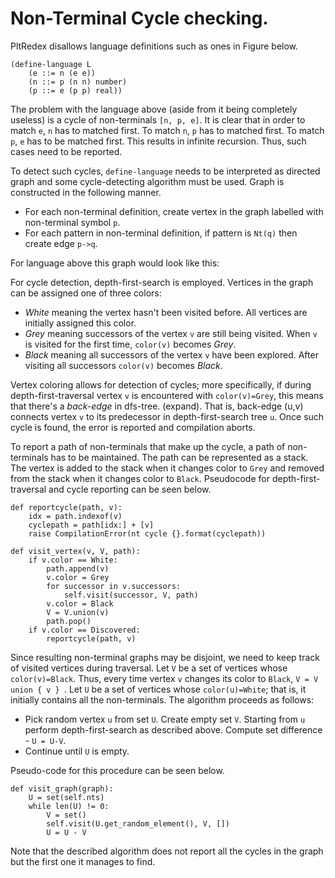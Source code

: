 # Non-Terminal Cycle checking.

PltRedex disallows language definitions such as ones in Figure below. 

```
(define-language L
	(e ::= n (e e))
	(n ::= p (n n) number)
	(p ::= e (p p) real))

```

The problem with the language above (aside from it being completely useless) is a cycle of non-terminals `[n, p, e]`. It is clear that in order to match `e`, `n` has to matched first. To match `n`, `p` has to matched first. To match `p`, `e` has to be matched first. This results in infinite recursion. Thus, such cases need to be reported.

To detect such cycles, `define-language` needs to be interpreted as directed graph and some cycle-detecting algorithm must be used. Graph is constructed in the following manner.

* For each non-terminal definition, create vertex in the graph labelled with non-terminal symbol `p`.
* For each pattern in non-terminal definition, if pattern is `Nt(q)` then create edge `p->q`.

For language above this graph would look like this:

For cycle detection, depth-first-search is employed. Vertices in the graph can be assigned one of three colors:
* *White* meaning the vertex hasn't been visited before. All vertices are initially assigned this color.
* *Grey* meaning successors of the vertex `v` are still being visited. When `v` is visited for the first time, `color(v)` becomes *Grey*.
* *Black* meaning all successors of the vertex `v` have been explored. After visiting all successors `color(v)` becomes *Black*.

Vertex coloring allows for detection of cycles; more specifically, if during depth-first-traversal vertex `v` is encountered with `color(v)=Grey`, this means that there's a *back-edge* in dfs-tree. (expand). That is, back-edge (u,v) connects vertex `v` to its predecessor in depth-first-search tree `u`. Once such cycle is found, the error is reported and compilation aborts.

To report a path of non-terminals that make up the cycle, a path of non-terminals has to be maintained. The path can be represented as a stack. The vertex is added to the stack when it changes color to `Grey` and removed from the stack when it changes color to `Black`. Pseudocode for depth-first-traversal and cycle reporting can be seen below.

```
def reportcycle(path, v):
	idx = path.indexof(v)
	cyclepath = path[idx:] + [v]
	raise CompilationError(nt cycle {}.format(cyclepath))

def visit_vertex(v, V, path):
	if v.color == White:
		path.append(v)
		v.color = Grey 
		for successor in v.successors:
			self.visit(successor, V, path)
		v.color = Black
		V = V.union(v)
		path.pop()
	if v.color == Discovered:
		reportcycle(path, v)
```

Since resulting non-terminal graphs may be disjoint, we need to keep track of visited vertices during traversal. Let `V` be a set of vertices whose `color(v)=Black`. Thus, every time vertex `v` changes its color to `Black`, `V = V union { v } `. Let `U` be a set of vertices whose `color(u)=White`; that is, it initially contains all the non-terminals. The algorithm proceeds as follows:

* Pick random vertex `u` from set `U`. Create empty set `V`. Starting from `u` perform depth-first-search as described above. Compute set difference - `U = U-V`.
* Continue until `U` is empty.

Pseudo-code for this procedure can be seen below.

```
def visit_graph(graph):
	U = set(self.nts)
	while len(U) != 0:
		V = set()
		self.visit(U.get_random_element(), V, [])
		U = U - V
```

Note that the described algorithm does not report all the cycles in the graph but the first one it manages to find.
